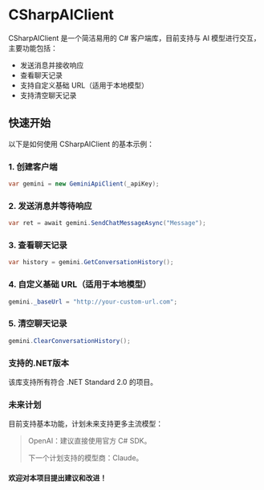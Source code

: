 # CSharpAIClient

CSharpAIClient 是一个简洁易用的 C# 客户端库，目前支持与 AI 模型进行交互，主要功能包括：

- 发送消息并接收响应
- 查看聊天记录
- 支持自定义基础 URL（适用于本地模型）
- 支持清空聊天记录

## 快速开始

以下是如何使用 CSharpAIClient 的基本示例：

### 1. 创建客户端
```csharp
var gemini = new GeminiApiClient(_apiKey);
```
### 2. 发送消息并等待响应
```csharp
var ret = await gemini.SendChatMessageAsync("Message");
```
### 3. 查看聊天记录
```csharp
var history = gemini.GetConversationHistory();
```
### 4. 自定义基础 URL（适用于本地模型）
```csharp
gemini._baseUrl = "http://your-custom-url.com";
```
### 5. 清空聊天记录
```csharp
gemini.ClearConversationHistory();
```
### 支持的.NET版本
该库支持所有符合 .NET Standard 2.0 的项目。
### 未来计划
目前支持基本功能，计划未来支持更多主流模型：

>OpenAI：建议直接使用官方 C# SDK。
>
>下一个计划支持的模型商：Claude。
>

#### 欢迎对本项目提出建议和改进！
